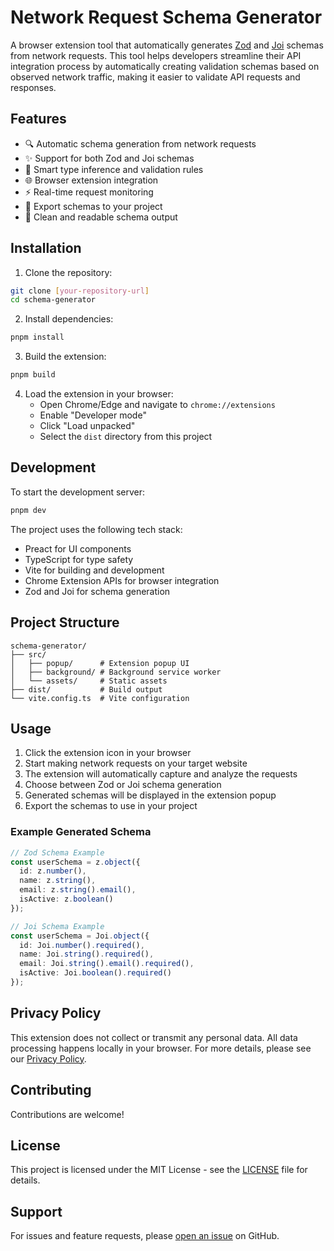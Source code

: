 # Network Request Schema Generator

A browser extension tool that automatically generates [Zod](https://github.com/colinhacks/zod) and [Joi](https://github.com/hapijs/joi) schemas from network requests. This tool helps developers streamline their API integration process by automatically creating validation schemas based on observed network traffic, making it easier to validate API requests and responses.

## Features

- 🔍 Automatic schema generation from network requests
- ✨ Support for both Zod and Joi schemas
- 🎯 Smart type inference and validation rules
- 🌐 Browser extension integration
- ⚡ Real-time request monitoring
- 💾 Export schemas to your project
- 📝 Clean and readable schema output

## Installation

1. Clone the repository:
```bash
git clone [your-repository-url]
cd schema-generator
```

2. Install dependencies:
```bash
pnpm install
```

3. Build the extension:
```bash
pnpm build
```

4. Load the extension in your browser:
   - Open Chrome/Edge and navigate to `chrome://extensions`
   - Enable "Developer mode"
   - Click "Load unpacked"
   - Select the `dist` directory from this project

## Development

To start the development server:

```bash
pnpm dev
```

The project uses the following tech stack:
- Preact for UI components
- TypeScript for type safety
- Vite for building and development
- Chrome Extension APIs for browser integration
- Zod and Joi for schema generation

## Project Structure

```
schema-generator/
├── src/
│   ├── popup/      # Extension popup UI
│   ├── background/ # Background service worker
│   └── assets/     # Static assets
├── dist/           # Build output
└── vite.config.ts  # Vite configuration
```

## Usage

1. Click the extension icon in your browser
2. Start making network requests on your target website
3. The extension will automatically capture and analyze the requests
4. Choose between Zod or Joi schema generation
5. Generated schemas will be displayed in the extension popup
6. Export the schemas to use in your project

### Example Generated Schema

```typescript
// Zod Schema Example
const userSchema = z.object({
  id: z.number(),
  name: z.string(),
  email: z.string().email(),
  isActive: z.boolean()
});

// Joi Schema Example
const userSchema = Joi.object({
  id: Joi.number().required(),
  name: Joi.string().required(),
  email: Joi.string().email().required(),
  isActive: Joi.boolean().required()
});
```

## Privacy Policy

This extension does not collect or transmit any personal data. All data processing happens locally in your browser. For more details, please see our [Privacy Policy](PRIVACY.md).

## Contributing

Contributions are welcome!

## License

This project is licensed under the MIT License - see the [LICENSE](LICENSE) file for details.

## Support

For issues and feature requests, please [open an issue](your-repository-url/issues) on GitHub. 